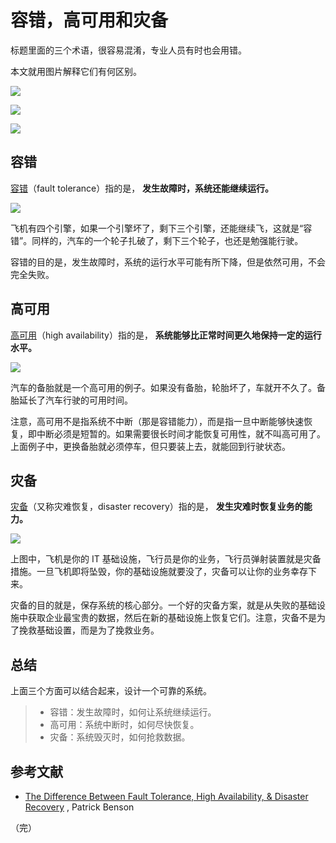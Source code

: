 # 容错，高可用和灾备

标题里面的三个术语，很容易混淆，专业人员有时也会用错。

本文就用图片解释它们有何区别。

![](https://www.wangbase.com/blogimg/asset/201911/bg2019111705.jpg)

![](https://www.wangbase.com/blogimg/asset/201911/bg2019111706.jpg)

![](https://www.wangbase.com/blogimg/asset/201911/bg2019111707.jpg)

## 容错

[容错](https://en.wikipedia.org/wiki/Fault_tolerance)（fault tolerance）指的是， **发生故障时，系统还能继续运行。**

![](https://www.wangbase.com/blogimg/asset/201911/bg2019111708.jpg)

飞机有四个引擎，如果一个引擎坏了，剩下三个引擎，还能继续飞，这就是“容错”。同样的，汽车的一个轮子扎破了，剩下三个轮子，也还是勉强能行驶。

容错的目的是，发生故障时，系统的运行水平可能有所下降，但是依然可用，不会完全失败。

## 高可用

[高可用](https://en.wikipedia.org/wiki/High_availability)（high availability）指的是，  **系统能够比正常时间更久地保持一定的运行水平。**

![](https://www.wangbase.com/blogimg/asset/201911/bg2019111709.jpg)

汽车的备胎就是一个高可用的例子。如果没有备胎，轮胎坏了，车就开不久了。备胎延长了汽车行驶的可用时间。

注意，高可用不是指系统不中断（那是容错能力），而是指一旦中断能够快速恢复，即中断必须是短暂的。如果需要很长时间才能恢复可用性，就不叫高可用了。上面例子中，更换备胎就必须停车，但只要装上去，就能回到行驶状态。

## 灾备

[灾备](https://en.wikipedia.org/wiki/Disaster_recovery)（又称灾难恢复，disaster recovery）指的是， **发生灾难时恢复业务的能力。**

![](https://www.wangbase.com/blogimg/asset/201911/bg2019111710.jpg)

上图中，飞机是你的 IT 基础设施，飞行员是你的业务，飞行员弹射装置就是灾备措施。一旦飞机即将坠毁，你的基础设施就要没了，灾备可以让你的业务幸存下来。

灾备的目的就是，保存系统的核心部分。一个好的灾备方案，就是从失败的基础设施中获取企业最宝贵的数据，然后在新的基础设施上恢复它们。注意，灾备不是为了挽救基础设置，而是为了挽救业务。

## 总结

上面三个方面可以结合起来，设计一个可靠的系统。

> - 容错：发生故障时，如何让系统继续运行。
> - 高可用：系统中断时，如何尽快恢复。
> - 灾备：系统毁灭时，如何抢救数据。

## 参考文献

- [The Difference Between Fault Tolerance, High Availability, & Disaster Recovery](http://www.pbenson.net/2014/02/the-difference-between-fault-tolerance-high-availability-disaster-recovery/) , Patrick Benson

（完）


